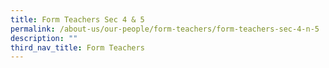 ```yaml
---
title: Form Teachers Sec 4 & 5
permalink: /about-us/our-people/form-teachers/form-teachers-sec-4-n-5
description: ""
third_nav_title: Form Teachers
---
```

